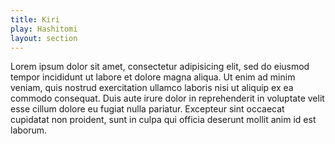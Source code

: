 ```yaml
---
title: Kiri
play: Hashitomi
layout: section
---
```

<article>
<section id="part1" data-label="Part 1.">
Lorem ipsum dolor sit amet, <span data-timestamp='00:10:98.987'>consectetur</span> adipisicing elit, sed do eiusmod tempor incididunt ut labore et dolore magna aliqua. Ut enim ad minim veniam, quis nostrud exercitation ullamco laboris nisi ut aliquip ex ea commodo consequat. Duis aute irure dolor in reprehenderit in voluptate velit esse cillum dolore eu fugiat nulla pariatur. Excepteur sint occaecat cupidatat non proident, sunt in culpa qui officia deserunt mollit anim id est laborum.
</section>
</article>
